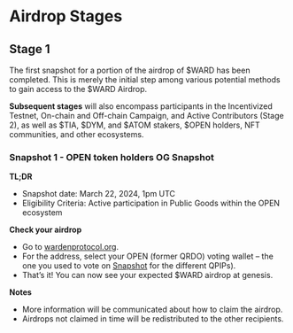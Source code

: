 ﻿---
sidebar_position: 6
---

# Airdrop Stages

## Stage 1

The first snapshot for a portion of the airdrop of $WARD has been completed. This is merely the initial step among various potential methods to gain access to the $WARD Airdrop. 

**Subsequent stages** will also encompass participants in the Incentivized Testnet, On-chain and Off-chain Campaign, and Active Contributors (Stage 2), as well as $TIA, $DYM, and $ATOM stakers, $OPEN holders, NFT communities, and other ecosystems.

### Snapshot 1 - OPEN token holders OG Snapshot

**TL;DR**

- Snapshot date: March 22, 2024, 1pm UTC
- Eligibility Criteria: Active participation in Public Goods within the OPEN ecosystem

**Check your airdrop**

- Go to [wardenprotocol.org](https://genesis.wardenprotocol.org/).
- For the address, select your OPEN (former QRDO) voting wallet – the one you used to vote on [Snapshot](https://snapshot.org/#/governance.qredo.eth/) for the different QPIPs).
- That’s it! You can now see your expected $WARD airdrop at genesis.

**Notes**

- More information will be communicated about how to claim the airdrop.
- Airdrops not claimed in time will be redistributed to the other recipients.


